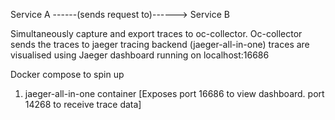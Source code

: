 Service A ------(sends request to)------> Service B

Simultaneously capture and export traces to oc-collector.
Oc-collector sends the traces to jaeger tracing backend (jaeger-all-in-one)
traces are visualised using Jaeger dashboard running on localhost:16686  

Docker compose to spin up
1. jaeger-all-in-one container [Exposes port 16686 to view dashboard. port 14268 to receive trace data]
